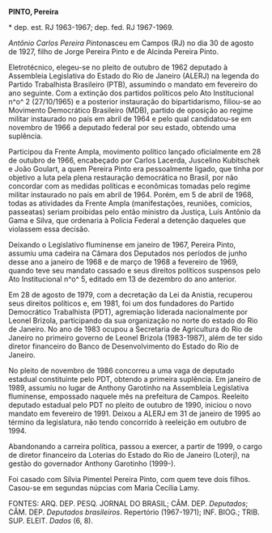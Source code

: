 **PINTO, Pereira**

\* dep. est. RJ 1963-1967; dep. fed. RJ 1967-1969.

*Antônio Carlos Pereira Pinto*nasceu em Campos (RJ) no dia 30 de agosto
de 1927, filho de Jorge Pereira Pinto e de Alcinda Pereira Pinto.

Eletrotécnico, elegeu-se no pleito de outubro de 1962 deputado à
Assembleia Legislativa do Estado do Rio de Janeiro (ALERJ) na legenda do
Partido Trabalhista Brasileiro (PTB), assumindo o mandato em fevereiro
do ano seguinte. Com a extinção dos partidos políticos pelo Ato
Institucional n^o^ 2 (27/10/1965) e a posterior instauração do
bipartidarismo, filiou-se ao Movimento Democrático Brasileiro (MDB),
partido de oposição ao regime militar instaurado no país em abril de
1964 e pelo qual candidatou-se em novembro de 1966 a deputado federal
por seu estado, obtendo uma suplência.

Participou da Frente Ampla, movimento político lançado oficialmente em
28 de outubro de 1966, encabeçado por Carlos Lacerda, Juscelino
Kubitschek e João Goulart, a quem Pereira Pinto era pessoalmente ligado,
que tinha por objetivo a luta pela plena restauração democrática no
Brasil, por não concordar com as medidas políticas e econômicas tomadas
pelo regime militar instaurado no país em abril de 1964. Porém, em 5 de
abril de 1968, todas as atividades da Frente Ampla (manifestações,
reuniões, comícios, passeatas) seriam proibidas pelo então ministro da
Justiça, Luís Antônio da Gama e Silva, que ordenaria à Polícia Federal a
detenção daqueles que violassem essa decisão.

Deixando o Legislativo fluminense em janeiro de 1967, Pereira Pinto,
assumiu uma cadeira na Câmara dos Deputados nos períodos de junho desse
ano a janeiro de 1968 e de março de 1968 a fevereiro de 1969, quando
teve seu mandato cassado e seus direitos políticos suspensos pelo Ato
Institucional n^o^ 5, editado em 13 de dezembro do ano anterior.

Em 28 de agosto de 1979, com a decretação da Lei da Anistia, recuperou
seus direitos políticos e, em 1981, foi um dos fundadores do Partido
Democrático Trabalhista (PDT), agremiação liderada nacionalmente por
Leonel Brizola, participando da sua organização no norte do estado do
Rio de Janeiro. No ano de 1983 ocupou a Secretaria de Agricultura do Rio
de Janeiro no primeiro governo de Leonel Brizola (1983-1987), além de
ter sido diretor financeiro do Banco de Desenvolvimento do Estado do Rio
de Janeiro.

No pleito de novembro de 1986 concorreu a uma vaga de deputado estadual
constituinte pelo PDT, obtendo a primeira suplência. Em janeiro de 1989,
assumiu no lugar de Anthony Garotinho na Assembleia Legislativa
fluminense, empossado naquele mês na prefeitura de Campos. Reeleito
deputado estadual pelo PDT no pleito de outubro de 1990, iniciou o novo
mandato em fevereiro de 1991. Deixou a ALERJ em 31 de janeiro de 1995 ao
término da legislatura, não tendo concorrido à reeleição em outubro de
1994.

Abandonando a carreira política, passou a exercer, a partir de 1999, o
cargo de diretor financeiro da Loterias do Estado do Rio de Janeiro
(Loterj), na gestão do governador Anthony Garotinho (1999-).

Foi casado com Sílvia Pimentel Pereira Pinto, com quem teve dois filhos.
Casou-se em segundas núpcias com Maria Cecília Lamy.

FONTES: ARQ. DEP. PESQ. JORNAL DO BRASIL; CÂM. DEP. *Deputados*; CÂM.
DEP. *Deputados brasileiros*. Repertório (1967-1971); INF. BIOG.; TRIB.
SUP. ELEIT. *Dados* (6, 8).
